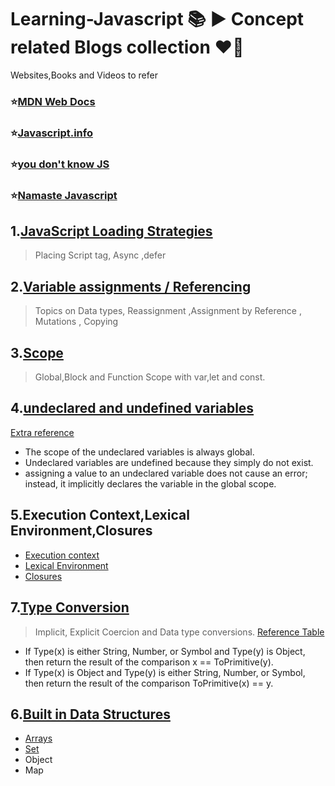 # Learning-Javascript :books: ▶️ Concept related Blogs collection :heart_on_fire:
  Websites,Books and Videos to refer 
 ### ⭐[MDN Web Docs](https://developer.mozilla.org/en-US/docs/Web/JavaScript)
 ### ⭐[Javascript.info](https://javascript.info/)
 ### ⭐[you don't know JS](https://www.amazon.in/You-Dont-Know-Set-Volumes/dp/9352136268/ref=sr_1_1?keywords=you+dont+know+js&qid=1651303336&s=books&sr=1-1)
 ### ⭐[Namaste Javascript](https://www.youtube.com/playlist?list=PLlasXeu85E9cQ32gLCvAvr9vNaUccPVNP)
## 1.[JavaScript Loading Strategies](https://medium.com/@raviroshan.talk/async-defer-javascript-loading-strategies-da489a0ba47e)
> Placing Script tag, Async ,defer
## 2.[Variable assignments / Referencing](https://www.sitepoint.com/variable-assignment-mutation-javascript/)
> Topics on Data types, Reassignment ,Assignment by Reference , Mutations ,  Copying
## 3.[Scope](https://www.w3schools.com/js/js_scope.asp)
> Global,Block and Function Scope with var,let and const.
## 4.[undeclared and undefined variables](https://www.geeksforgeeks.org/what-are-undeclared-and-undefined-variables-in-javascript/)
   [Extra reference](https://www.oreilly.com/library/view/javascript-the-definitive/0596000480/ch04s03.html#:~:text=Undeclared%20variables%20are%20undefined%20because,variable%20in%20the%20global%20scope.)
* The scope of the undeclared variables is always global.
* Undeclared variables are undefined because they simply do not exist.
* assigning a value to an undeclared variable does not cause an error; instead, it implicitly declares the variable in the global scope.
## 5.Execution Context,Lexical Environment,Closures
* [Execution context](https://betterprogramming.pub/javascript-internals-execution-context-bdeee6986b3b#:~:text=Execution%20context%20is%20a%20concept,global%20execution%20context%20is%20created.)
* [Lexical Environment](https://amnsingh.medium.com/lexical-environment-the-hidden-part-to-understand-closures-71d60efac0e0)
* [Closures](https://medium.com/@dhruvpathak9305/javascript-closures-in-depth-explaination-154dd46c6bd0)
## 7.[Type Conversion](https://www.freecodecamp.org/news/js-type-coercion-explained-27ba3d9a2839/)
> Implicit, Explicit Coercion and Data type conversions.
> [Reference Table](https://dorey.github.io/JavaScript-Equality-Table/)
* If Type(x) is either String, Number, or Symbol and Type(y) is Object, then return the result of the comparison x == ToPrimitive(y).
* If Type(x) is Object and Type(y) is either String, Number, or Symbol, then return the result of the comparison ToPrimitive(x) == y.
## 6.[Built in Data Structures](https://dev.to/kartik2406/built-in-data-structures-in-javascript-hhl)
* [Arrays](https://www.freecodecamp.org/news/the-javascript-array-handbook/)
* [Set](https://www.freecodecamp.org/news/lets-learn-about-set-and-its-unique-functionality-in-javascript-5654c5c03de2/)
* Object
* Map
